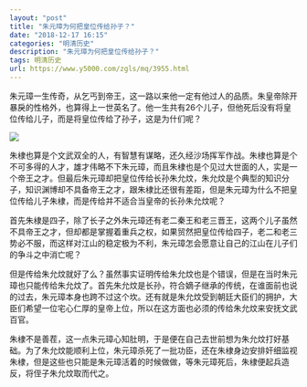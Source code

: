 ```yaml
---
layout: "post"
title: "朱元璋为何把皇位传给孙子？"
date: "2018-12-17 16:15"
categories: "明清历史"
description: "朱元璋为何把皇位传给孙子？"
tags: 明清历史
url: https://www.y5000.com/zgls/mq/3955.html
---
```






朱元璋一生传奇，从乞丐到帝王，这一路以来他一定有他过人的品质。朱皇帝除开暴戾的性格外，也算得上一世英名了。他一生共有26个儿子，但他死后没有将皇位传给儿子，而是将皇位传给了孙子，这是为什们呢？

![](https://img.y5000.com/uploads/allimg/161026/162HR458-0.jpg)

朱棣也算是个文武双全的人，有智慧有谋略，还久经沙场挥军作战。朱棣也算是个不可多得的人才，雄才伟略不下朱元璋，而且朱棣也是个见过大世面的人，实是一个帝王之才。但最后朱元璋却把皇位传给长孙朱允炆，朱允炆是个典型的知识分子，知识渊博却不具备帝王之才，跟朱棣比还很有差距，但是朱元璋为什么不把皇位传给儿子朱棣，而是传给并不适合当皇帝的长孙朱允炆呢？

首先朱棣是四子，除了长子之外朱元璋还有老二秦王和老三晋王，这两个儿子虽然不具帝王之才，但却都是掌握着重兵之权，如果贸然把皇位传给四子，老二和老三势必不服，而这样对江山的稳定极为不利，朱元璋怎会愿意让自己的江山在儿子们的争斗之中消亡呢？

但是传给朱允炆就好了么？虽然事实证明传给朱允炆也是个错误，但是在当时朱元璋也只能传给朱允炆了。首先朱允炆是长孙，符合嫡子继承的传统，在谁面前也说的过去，朱元璋本身也跨不过这个坎。还有就是朱允炆受到朝廷大臣们的拥护，大臣们希望一位宅心仁厚的皇帝上位，所以在这方面也必须的传给朱允炆来安抚文武百官。

朱棣不是善茬，这一点朱元璋心知肚明，于是便在自己去世前想为朱允炆打好基础。为了朱允炆能顺利上位，朱元璋杀死了一批功臣，还在朱棣身边安排奸细监视朱棣，但是这些也只能是朱元璋活着的时候做做，等朱元璋死后，朱棣便起兵造反，将侄子朱允炆取而代之。
